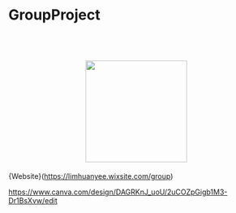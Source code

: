 # GroupProject
<h1 align="center">
    <br>
    <img width="200" src="https://github.com/user-attachments/assets/800d5c9f-1cfd-427a-adf1-5babb6305ca5" 
    <br>
</h1>

{Website}(https://limhuanyee.wixsite.com/group)

https://www.canva.com/design/DAGRKnJ_uoU/2uCOZpGigb1M3-Dr1BsXvw/edit
